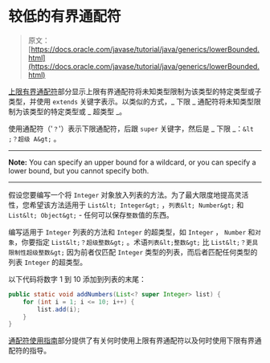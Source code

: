 # 较低的有界通配符

> 原文： [https://docs.oracle.com/javase/tutorial/java/generics/lowerBounded.html](https://docs.oracle.com/javase/tutorial/java/generics/lowerBounded.html)

[上限有界通配符](upperBounded.html)部分显示上限有界通配符将未知类型限制为该类型的特定类型或子类型，并使用 `extends` 关键字表示。以类似的方式，_ 下限 _ 通配符将未知类型限制为该类型的特定类型或 _ 超类型 _。

使用通配符（'`？`'）表示下限通配符，后跟 `super` 关键字，然后是 _ 下限 _：`&lt ;？超级 A&gt;` 。

* * *

**Note:** You can specify an upper bound for a wildcard, or you can specify a lower bound, but you cannot specify both.

* * *

假设您要编写一个将 `Integer` 对象放入列表的方法。为了最大限度地提高灵活性，您希望该方法适用于 `List&lt; Integer&gt;` ，`列表&lt; Number&gt;` 和 `List&lt; Object&gt;` - 任何可以保存`整数`值的东西。

编写适用于 `Integer` 列表的方法和 `Integer` 的超类型，如 `Integer` ， `Number` 和`对象`，你要指定 `List&lt;？超级整数&gt;` 。术语`列表&lt;整数&gt;` 比 `List&lt;？更具限制性超级整数&gt;` 因为前者仅匹配 `Integer` 类型的列表，而后者匹配任何类型的列表 `Integer` 的超类型。

以下代码将数字 1 到 10 添加到列表的末尾：

```java
public static void addNumbers(List<? super Integer> list) {
    for (int i = 1; i <= 10; i++) {
        list.add(i);
    }
}

```

[通配符使用指南](wildcardGuidelines.html)部分提供了有关何时使用上限有界通配符以及何时使用下限有界通配符的指导。